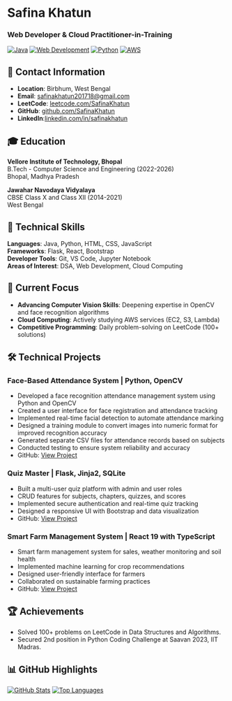 # Safina Khatun
### Web Developer & Cloud Practitioner-in-Training

[![Java](https://img.shields.io/badge/Java-Core%20Language-blue?logo=java)](https://java.com)
[![Web Development](https://img.shields.io/badge/Web%20Development-Full--stack-brightgreen)](https://developer.mozilla.org)
[![Python](https://img.shields.io/badge/Python-OpenCV%20Projects-yellow?logo=python)](https://python.org)
[![AWS](https://img.shields.io/badge/AWS-Cloud%20Learning-orange?logo=amazonaws)](https://aws.amazon.com)

## 📍 Contact Information
- **Location**: Birbhum, West Bengal
- **Email**: safinakhatun201718@gmail.com
- **LeetCode**: [leetcode.com/SafinaKhatun](https://leetcode.com/u/BZE1UdEzPT/)
- **GitHub**: [github.com/SafinaKhatun](https://github.com/SafinaKhatun)
- **LinkedIn**:[linkedin.com/in/safinakhatun](https://www.linkedin.com/in/safinakhatun2002/)

## 🎓 Education
**Vellore Institute of Technology, Bhopal**  
B.Tech - Computer Science and Engineering (2022-2026)  
Bhopal, Madhya Pradesh

**Jawahar Navodaya Vidyalaya**  
CBSE Class X and Class XII (2014-2021)  
West Bengal

## 🔧 Technical Skills
**Languages**: Java, Python, HTML, CSS, JavaScript  
**Frameworks**: Flask, React, Bootstrap  
**Developer Tools**: Git, VS Code, Jupyter Notebook  
**Areas of Interest**: DSA, Web Development, Cloud Computing 

## 🧠 Current Focus
- **Advancing Computer Vision Skills**: Deepening expertise in OpenCV and face recognition algorithms  
- **Cloud Computing**: Actively studying AWS services (EC2, S3, Lambda)  
- **Competitive Programming**: Daily problem-solving on LeetCode (100+ solutions)  

## 🛠️ Technical Projects

### Face-Based Attendance System | Python, OpenCV
- Developed a face recognition attendance management system using Python and OpenCV
- Created a user interface for face registration and attendance tracking
- Implemented real-time facial detection to automate attendance marking
- Designed a training module to convert images into numeric format for improved recognition accuracy
- Generated separate CSV files for attendance records based on subjects
- Conducted testing to ensure system reliability and accuracy
- GitHub: [View Project](https://github.com/SafinaKhatun) 

### Quiz Master | Flask, Jinja2, SQLite
- Built a multi-user quiz platform with admin and user roles
- CRUD features for subjects, chapters, quizzes, and scores
- Implemented secure authentication and real-time quiz tracking
- Designed a responsive UI with Bootstrap and data visualization
- GitHub: [View Project](https://github.com/SafinaKhatun/QuizMaster) 

### Smart Farm Management System | React 19 with TypeScript
- Smart farm management system for sales, weather monitoring and soil health
- Implemented machine learning for crop recommendations
- Designed user-friendly interface for farmers
- Collaborated on sustainable farming practices
- GitHub: [View Project](https://github.com/SafinaKhatun) 

## 🏆 Achievements
- Solved 100+ problems on LeetCode in Data Structures and Algorithms.
- Secured 2nd position in Python Coding Challenge at Saavan 2023, IIT Madras.

## 📊 GitHub Highlights
[![GitHub Stats](https://github-readme-stats.vercel.app/api?username=SafinaKhatun&show_icons=true&theme=radical)](https://github.com/SafinaKhatun)
[![Top Languages](https://github-readme-stats.vercel.app/api/top-langs/?username=SafinaKhatun&layout=compact&theme=radical)](https://github.com/SafinaKhatun)
